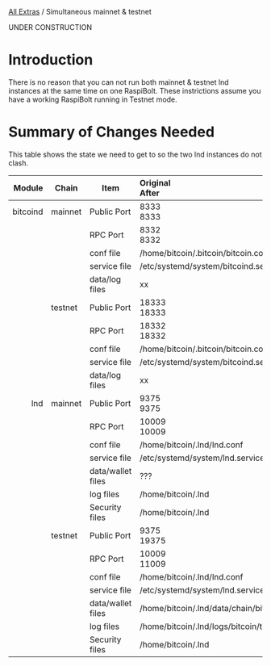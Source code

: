 [All Extras](README.md) / Simultaneous mainnet & testnet

UNDER CONSTRUCTION
# Introduction #
There is no reason that you can not run both mainnet & testnet lnd instances at the same time on one RaspiBolt. These instrictions assume you have a working RaspiBolt running in Testnet mode.

# Summary of Changes Needed #
This table shows the state we need to get to so the two lnd instances do not clash. 

|Module|Chain|Item|Original<br>After|Change?|
|-----:|-----|----|:-------|------------|
|bitcoind|mainnet|Public Port|8333<br>8333||
|||RPC Port|8332<br>8332||
|||conf file|/home/bitcoin/.bitcoin/bitcoin.conf<br>|xx|
|||service file|/etc/systemd/system/bitcoind.service<br>|xx|
|||data/log files|xx<br>|xx|
||testnet|Public Port|18333<br>18333||
|||RPC Port|18332<br>18332||
|||conf file|/home/bitcoin/.bitcoin/bitcoin.conf<br>|xx|
|||service file|/etc/systemd/system/bitcoind.service<br>|xx|
|||data/log files|xx<br>|xx|
|lnd|mainnet|Public Port|9375<br>9375||
|||RPC Port|10009<br>10009||
|||conf file|/home/bitcoin/.lnd/lnd.conf<br>|xx|
|||service file|/etc/systemd/system/lnd.service<br>|xx|
|||data/wallet files|???<br> |xx|
|||log files|/home/bitcoin/.lnd<br>|xx|
|||Security files|/home/bitcoin/.lnd<br>|xx|
||testnet|Public Port|9375<br>19375|Yes|
|||RPC Port|10009<br>11009|Yes|
|||conf file|/home/bitcoin/.lnd/lnd.conf<br>|xx|
|||service file|/etc/systemd/system/lnd.service<br>|xx|
|||data/wallet files|/home/bitcoin/.lnd/data/chain/bitcoin/testnet<br>|xx|
|||log files|/home/bitcoin/.lnd/logs/bitcoin/testnet<br>|xx|
|||Security files|/home/bitcoin/.lnd<br>|xx|


